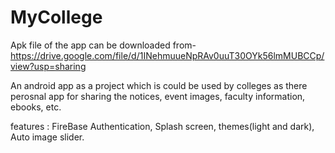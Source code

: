 # MyCollege

Apk file of the app can be downloaded from- https://drive.google.com/file/d/1INehmuueNpRAv0uuT30OYk56lmMUBCCp/view?usp=sharing

An android app as a project which is could be used by colleges as there perosnal app for sharing the notices, event images, faculty information, ebooks, etc.

features : FireBase Authentication, Splash screen, themes(light and dark), Auto image slider.
